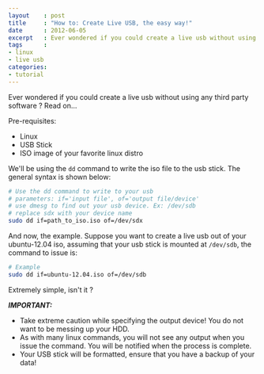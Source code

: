 ```yaml
---
layout    : post
title     : "How to: Create Live USB, the easy way!"
date      : 2012-06-05
excerpt   : Ever wondered if you could create a live usb without using any third party software ?
tags      :
- linux
- live usb
categories:
- tutorial
---
```

Ever wondered if you could create a live usb without using any third party software ? Read on...

Pre-requisites:

* Linux
* USB Stick
* ISO image of your favorite linux distro

We'll be using the `dd` command to write the iso file to the usb stick. The general syntax is shown below:

```bash
# Use the dd command to write to your usb
# parameters: if='input file', of='output file/device'
# use dmesg to find out your usb device. Ex: /dev/sdb
# replace sdx with your device name
sudo dd if=path_to_iso.iso of=/dev/sdx
```

And now, the example. Suppose you want to create a live usb out of your ubuntu-12.04 iso, assuming that your usb stick is mounted at `/dev/sdb`, the command to issue is:

```bash
# Example
sudo dd if=ubuntu-12.04.iso of=/dev/sdb
```

Extremely simple, isn't it ?

***IMPORTANT:***

* Take extreme caution while specifying the output device! You do not want to be messing up your HDD.
* As with many linux commands, you will not see any output when you issue the command. You will be notified when the process is complete.
* Your USB stick will be formatted, ensure that you have a backup of your data!

